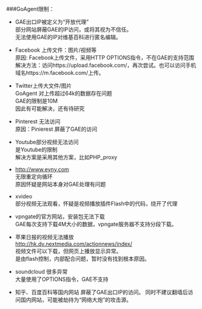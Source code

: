 
###GoAgent限制：  
+ GAE出口IP被定义为“开放代理”  
  部分网站屏蔽GAE的IP访问，或将其视为不信任。  
  无法使用GAE的IP对维基百科进行匿名编辑。  

+ Facebook 上传文件：图片/视频等  
  原因: Facebook上传文件，采用HTTP OPTIONS指令，不在GAE的支持范围  
  解决方法：访问https://upload.facebook.com/，再次尝试。也可以访问手机域名https://m.facebook.com/上传。

+ Twitter上传大文件/图片  
  GoAgent 对上传超过64k的数据存在问题  
  GAE的限制是10M  
  因此有可能解决，还有待研究  

+ Pinterest 无法访问  
  原因：Pinierest 屏蔽了GAE的访问  

+ Youtube部分视频无法访问  
  是Youtube的限制  
  解决方案是采用其他方案，比如PHP_proxy  

+ http://www.eyny.com   
  无限重定向循环  
  原因怀疑是网站本身对GAE处理有问题  

+ xvideo  
 部分视频无法观看，怀疑是视频播放插件Flash中的代码，绕开了代理
  
+ vpngate的官方网站，安装包无法下载  
  GAE每次支持下载4M大小的数据，vpngate服务器不支持分段下载。  

+ 苹果日报的视频无法播放  
  http://hk.dv.nextmedia.com/actionnews/index/  
  视频文件可以下载，但网页上播放显示异常。  
  是由flash控制，内部配合问题，暂时没有找到根本原因。  

+ soundcloud 很多异常  
  大量使用了OPTIONS指令，GAE不支持

+ 知乎、百度百科等国内网站
  屏蔽了GAE出口IP的访问。
  同时不建议翻墙后访问国内网站，可能被劫持为“网络大炮”的攻击源。